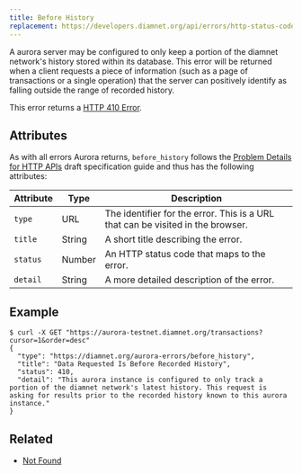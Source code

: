 ```yaml
---
title: Before History
replacement: https://developers.diamnet.org/api/errors/http-status-codes/aurora-specific/
---
```


A aurora server may be configured to only keep a portion of the diamnet network's history stored
within its database.  This error will be returned when a client requests a piece of information
(such as a page of transactions or a single operation) that the server can positively identify as
falling outside the range of recorded history.

This error returns a
[HTTP 410 Error](https://developer.mozilla.org/en-US/docs/Web/HTTP/Response_codes).

## Attributes

As with all errors Aurora returns, `before_history` follows the
[Problem Details for HTTP APIs](https://tools.ietf.org/html/draft-ietf-appsawg-http-problem-00)
draft specification guide and thus has the following attributes:

| Attribute   | Type   | Description                                                                     |
| ----------- | ------ | ------------------------------------------------------------------------------- |
| `type`      | URL    | The identifier for the error.  This is a URL that can be visited in the browser.|
| `title`     | String | A short title describing the error.                                             |
| `status`    | Number | An HTTP status code that maps to the error.                                     |
| `detail`    | String | A more detailed description of the error.                                       |

## Example

```shell
$ curl -X GET "https://aurora-testnet.diamnet.org/transactions?cursor=1&order=desc"
{
  "type": "https://diamnet.org/aurora-errors/before_history",
  "title": "Data Requested Is Before Recorded History",
  "status": 410,
  "detail": "This aurora instance is configured to only track a portion of the diamnet network's latest history. This request is asking for results prior to the recorded history known to this aurora instance."
}
```

## Related

- [Not Found](./not-found.md)
